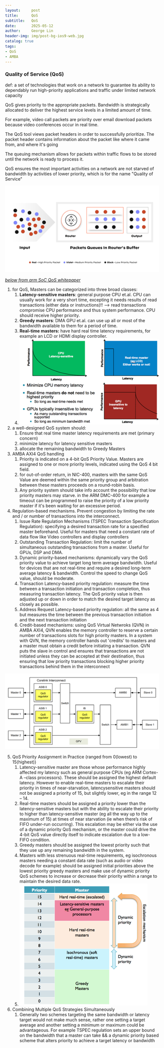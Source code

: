 ```yaml
---
layout:     post
title:      QoS
subtitle:   QoS
date:       2025-05-12
author:     George Lin
header-img: img/post-bg-ios9-web.jpg
catalog: true
tags:
- QoS
- AMBA
---
```


### Quality of Service (QoS)

def: a set of technologies that work on a network to guarantee its ability to dependably run high-priority applications and traffic under limited network capacity

QoS gives priority to the appropriate packets. Bandwidth is strategically allocated to deliver the highest service levels in a limited amount of time.

For example, video call packets are priority over email download packets because video conferences occur in real time.

The QoS tool views packet headers in order to successfully prioritize. The packet header contains information about the packet like where it came from, and where it's going

The queuing mechanism allows for packets within traffic flows to be stored until the network is ready to process it.

QoS ensures the most important activities on a network are not starved of bandwidth by activities of lower priority, which is for the name "Quality of Service"

![Diagram showing the process of classifying and prioritizing network data](../images/2025-05-12-QoS.assets/process-of-prioritizing-network-data.png)

<u>*below from arm SoC QoS whitepaper*</u>

1. for QoS, Masters can be categorized into three broad classes:
   1. **Latency-sensitive masters**: general purpose CPU et.al. CPU can usually work for a very short time, excepting it needs results of read transactions (either data or instructions)!! --> read transactions compromise CPU performance and thus system performance. CPU should receive higher priority.
   2. **Greedy masters**: DMA GPU et.al. can use up all or most of the bandwidth available to them for a period of time. 
   3. **Real-time masters:** have hard real time latency requirements, for example an LCD or HDMI display controller.
   4. ![image-20241009152217321](../images/2025-05-12-QoS.assets/image-20241009152217321.png)
2. a well-designed QoS system should:
   1. Ensure that real time master latency requirements are met (primary concern)
   2. minimize latency for latency sensitive masters
   3. allocate the remaining bandwidth to Greedy Masters
3. AMBA AXI4 QoS handling
   1. Priority is indicated on a 4-bit QoS Priority Value. Masters are assigned to one or more priority levels, indicated using the QoS 4 bit field.
   2. for out-of-order return, in NIC-400, masters with the same QoS Value are deemed within the same priority group and arbitration between these masters proceeds on a round-robin basis.
   3. Any priority system should take info account the possibility that low priority masters may starve. in the ARM DMC-400 for example a timeout can be programmed to raise the priority of a low priority master if it's been waiting for an excessive period.
4. Regulation-based mechanisms. Prevent congestion by limiting the rate and / or number of transactions into the interconnect. 
   1. Issue Rate Regulation Mechanisms (TSPEC Transaction Specification Regulation): specifying a desired transaction rate for a specified master beforehand. Useful for masters that need a constant rate of data flow like Video controllers and display controllers
   2. Outstanding Transaction Regulation: limit the number of simultaneous outstanding transactions from a master. Useful for GPUs, DSP and DMA.
   3. Dynamic priority-based mechanisms: dynamically vary the QoS priority value to achieve target long term average bandwidth. Useful for devices that are not real-time and require a desired long-term average latency & bandwidth. Control the speed to change QoS value, should be moderate.
   4. Transaction Latency-based priority regulation: measure the time between a transaction initiation and transaction completion, thus measuring transaction latency. The QoS  priority value is then adjusted up or down in order to match the desired target latency as closely as possible.
   5. Address Request Latency-based priority regulation: all the same as 4 but measures the time between the previous transaction initiation and the next transaction initiation
   6. Credit-based mechanisms: using QoS Virtual Netwroks (QVN) in AMBA AXI4, QVN enables the memory controller to reserve a certain number of transactions slots for high priority masters. In a system with QVN, the memory controller hands out 'credits' to masters and a master must obtain a credit before initiating a transaction. QVN puts the slave in control and ensures that transactions are not initiated unless they can be accepted at their destination, thus ensuring that low priority transactions blocking higher priority transactions behind them in the interconnect

![image-20241009161810593](../images/2025-05-12-QoS.assets/image-20241009161810593.png)

5. QoS Priority Assignment in Practice (ranged from 0(lowest) to 15(highest))
   1. Latency-sensitive master are those whose performance highly affected my latency such as general purpose CPUs (eg ARM Cortex-A –class processors). These should be assigned the highest default latency. However to enable real-time masters to escalate their priority in times of near-starvation, latencysensitive masters should not be assigned a priority of 15, but slightly lower, eg in the range 12 – 14.
   2. Real-time masters should be assigned a priority lower than the latency-sensitive masters but with the ability to escalate their priority to higher than latency-sensitive master (eg all the way up to the maximum of 15) at times of near starvation (ie when there’s risk of FIFO under-run occurring). This escalation may be either via the use of a dynamic priority QoS mechanism, or the master could drive the 4-bit QoS value directly itself to indicate escalation due to a low-FIFO condition.
   3. Greedy masters should be assigned the lowest priority such that they use up any remaining bandwidth in the system.
   4. Masters with less strenuous real-time requirements, eg isochronous masters needing a constant data rate (such as audio or video decode for example) should be assigned initial priorities above the lowest priority greedy masters and make use of dynamic priority QoS schemes to increase or decrease their priority within a range to maintain the desired data rate.
   5. ![image-20241009162153490](../images/2025-05-12-QoS.assets/image-20241009162153490.png)
6. Combining Multiple QoS Strategies Simultaneously
   1.  Generally two schemes targeting the same bandwidth or latency target would not make much sense, rather one setting a target average and another setting a minimum or maximum could be advantageous. For example TSPEC regulation sets an upper bound on the bandwidth that a master can take &&  a dynamic priority based scheme that alters priority to achieve a target latency or bandwidth